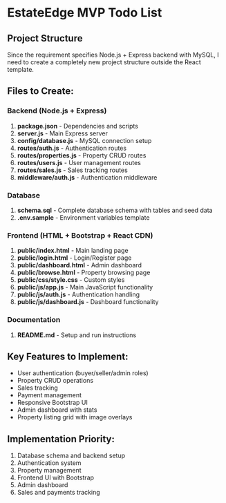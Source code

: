 # EstateEdge MVP Todo List

## Project Structure
Since the requirement specifies Node.js + Express backend with MySQL, I need to create a completely new project structure outside the React template.

## Files to Create:

### Backend (Node.js + Express)
1. **package.json** - Dependencies and scripts
2. **server.js** - Main Express server
3. **config/database.js** - MySQL connection setup
4. **routes/auth.js** - Authentication routes
5. **routes/properties.js** - Property CRUD routes
6. **routes/users.js** - User management routes
7. **routes/sales.js** - Sales tracking routes
8. **middleware/auth.js** - Authentication middleware

### Database
1. **schema.sql** - Complete database schema with tables and seed data
2. **.env.sample** - Environment variables template

### Frontend (HTML + Bootstrap + React CDN)
1. **public/index.html** - Main landing page
2. **public/login.html** - Login/Register page
3. **public/dashboard.html** - Admin dashboard
4. **public/browse.html** - Property browsing page
5. **public/css/style.css** - Custom styles
6. **public/js/app.js** - Main JavaScript functionality
7. **public/js/auth.js** - Authentication handling
8. **public/js/dashboard.js** - Dashboard functionality

### Documentation
1. **README.md** - Setup and run instructions

## Key Features to Implement:
- User authentication (buyer/seller/admin roles)
- Property CRUD operations
- Sales tracking
- Payment management
- Responsive Bootstrap UI
- Admin dashboard with stats
- Property listing grid with image overlays

## Implementation Priority:
1. Database schema and backend setup
2. Authentication system
3. Property management
4. Frontend UI with Bootstrap
5. Admin dashboard
6. Sales and payments tracking